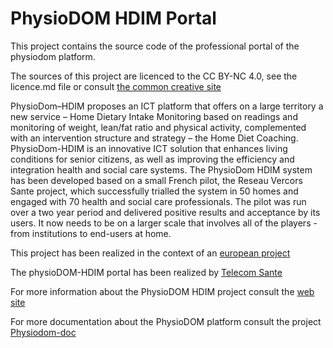 # PhysioDOM HDIM Portal

This project contains the source code of the professional portal of the physiodom platform.

The sources of this project are licenced to the CC BY-NC 4.0, see the licence.md file or consult
[the common creative site][1]

PhysioDom–HDIM proposes an ICT platform that offers on a large territory a new service – Home Dietary 
Intake Monitoring based on readings and monitoring of weight, lean/fat ratio and physical activity, 
complemented with an intervention structure and strategy – the Home Diet Coaching. PhysioDom-HDIM is 
an innovative ICT solution that enhances living conditions for senior citizens, as well as improving 
the efficiency and integration health and social care systems. The PhysioDom HDIM system has been 
developed based on a small French pilot, the Reseau Vercors Sante project, which successfully trialled 
the system in 50 homes and engaged with 70 health and social care professionals. The pilot was run over 
a two year period and delivered positive results and acceptance by its users. It now needs to be on a 
larger scale that involves all of the players -from institutions to end-users at home.

This project has been realized in the context of an [european project][2]

The physioDOM-HDIM portal has been realized by [Telecom Sante][3]

For more information about the PhysioDOM HDIM project consult the [web site][4]

For more documentation about the PhysioDOM platform consult the project [Physiodom-doc][5]


[1]: https://creativecommons.org/licenses/by-nc/4.0/legalcode
[2]: http://cordis.europa.eu/project/rcn/191789_en.html
[3]: http://www.telecomsante.fr/wordpress/en
[4]: http://physiodom.viveris.fr/
[5]: https://github.com/physioDOM-HDIM/docs




